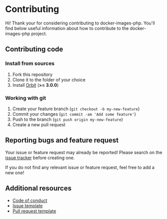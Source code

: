 # Contributing

Hi! Thank your for considering contributing to docker-images-php. You'll
find below useful information about how to contribute to the docker-images-php project.

## Contributing code

### Install from sources

1. Fork this repository
2. Clone it to the folder of your choice
3. Install [Orbit](https://github.com/gulien/orbit) (**>= 3.0.0**)

### Working with git

1. Create your feature branch (`git checkout -b my-new-feature`)
2. Commit your changes (`git commit -am 'Add some feature'`)
3. Push to the branch (`git push origin my-new-feature`)
4. Create a new pull request

## Reporting bugs and feature request

Your issue or feature request may already be reported!
Please search on the [issue tracker](../../../issues) before creating one.

If you do not find any relevant issue or feature request, feel free to
add a new one!

## Additional resources

* [Code of conduct](CODE_OF_CONDUCT.md)
* [Issue template](ISSUE_TEMPLATE.md)
* [Pull request template](PULL_REQUEST_TEMPLATE.md)